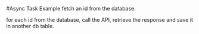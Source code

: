 #Async Task Example
fetch an id from the database.

for each id from the database, call the API, retrieve the response and save it in another db table.

